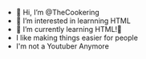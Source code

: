 - 👋 Hi, I’m @TheCookering
- 👀 I’m interested in learnning HTML
- 🌱 I’m currently learning HTML!🧊
- I like making things easier for people
- I'm not a Youtuber Anymore
